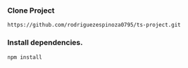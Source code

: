 ### Clone Project

`https://github.com/rodriguezespinoza0795/ts-project.git`

### Install dependencies.

`npm install`

